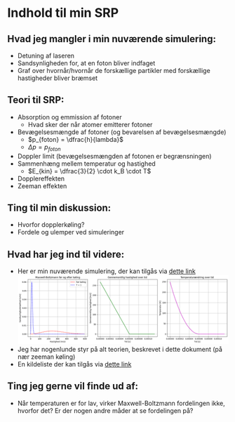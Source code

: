 # Indhold til min SRP

## Hvad jeg mangler i min nuværende simulering:

- Detuning af laseren
- Sandsynligheden for, at en foton bliver indfaget
- Graf over hvornår/hvornår de forskællige partikler med forskællige hastigheder bliver bræmset

## Teori til SRP:

- Absorption og emmission af fotoner
  - Hvad sker der når atomer emitterer fotoner
- Bevægelsesmængde af fotoner (og bevarelsen af bevægelsesmængde)
  - $p_{foton} = \dfrac{h}{lambda}$
  - $\Delta p = p_{foton}$
- Doppler limit (bevægelsesmængden af fotonen er begrænsningen)
- Sammenhæng mellem temperatur og hastighed
  - $E_{kin} = \dfrac{3}{2} \cdot k_B \cdot T$
- Dopplereffekten
- Zeeman effekten

## Ting til min diskussion:

- Hvorfor dopplerkøling?
- Fordele og ulemper ved simuleringer

## Hvad har jeg ind til videre:

- Her er min nuværende simulering, der kan tilgås via [dette link](Laserkøling.ipynb)
  ![Min simulering](image.png)
- Jeg har nogenlunde styr på alt teorien, beskrevet i dette dokument (på nær zeeman køling)
- En kildeliste der kan tilgås via [dette link](Kildeliste.md)

## Ting jeg gerne vil finde ud af:
- Når temperaturen er for lav, virker Maxwell-Boltzmann fordelingen ikke, hvorfor det? Er der nogen andre måder at se fordelingen på?
